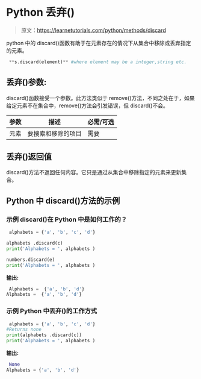 # Python 丢弃()

> 原文：<https://learnetutorials.com/python/methods/discard>

python 中的 discard()函数有助于在元素存在的情况下从集合中移除或丢弃指定的元素。

```py
 **s.discard(element)** #where element may be a integer,string etc. 

```

## 丢弃()参数:

discard()函数接受一个参数。此方法类似于 remove()方法，不同之处在于，如果给定元素不在集合中，remove()方法会引发错误，但 discard()不会。

| 参数 | 描述 | 必需/可选 |
| --- | --- | --- |
| 元素 | 要搜索和移除的项目 | 需要 |

## 丢弃()返回值

discard()方法不返回任何内容。它只是通过从集合中移除指定的元素来更新集合。

## Python 中 discard()方法的示例

### 示例 discard()在 Python 中是如何工作的？

```py
 alphabets = {'a', 'b', 'c', 'd'}

alphabets .discard(c)
print('Alphabets = ', alphabets )

numbers.discard(e)
print('Alphabets = ', alphabets ) 

```

**输出:**

```py
 Alphabets =  {'a', 'b', 'd'}
Alphabets =  {'a', 'b', 'd'} 
```

### 示例 Python 中丢弃()的工作方式

```py
 alphabets = {'a', 'b', 'c', 'd'}
#Returns none
print(alphabets .discard(c))
print('Alphabets = ', alphabets ) 

```

**输出:**

```py
 None
Alphabets = {'a', 'b', 'd'} 
```
